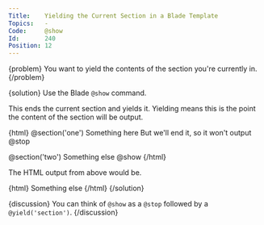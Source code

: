 ```yaml
---
Title:    Yielding the Current Section in a Blade Template
Topics:   -
Code:     @show
Id:       240
Position: 12
---
```


{problem}
You want to yield the contents of the section you're currently in.
{/problem}

{solution}
Use the Blade `@show` command.

This ends the current section and yields it. Yielding means this is the point the content of the section will be output.

{html}
@section('one')
  Something here
  But we'll end it, so it won't output
@stop

@section('two')
  Something else
@show
{/html}

The HTML output from above would be.

{html}
Something else
{/html}
{/solution}

{discussion}
You can think of `@show` as a `@stop` followed by a `@yield('section')`.
{/discussion}
